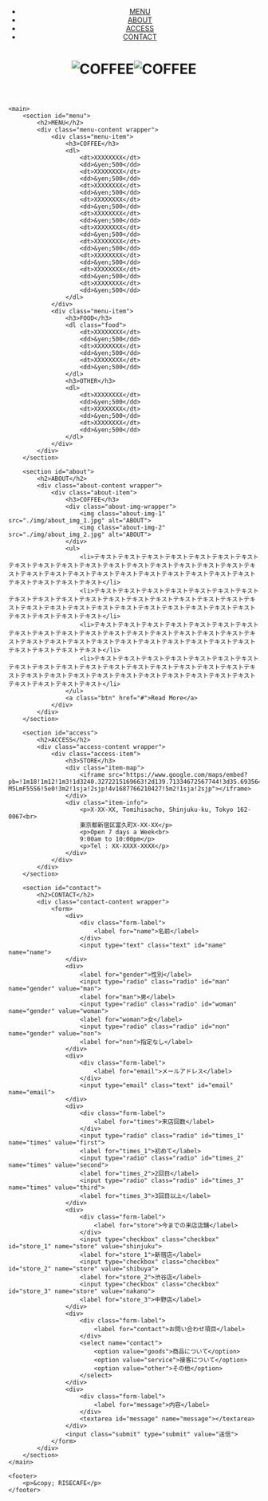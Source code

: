 <!DOCTYPE html>
<html lang="ja">
<head>
    <meta charset="utf-8">
    <meta name="description" content="補足事項：ここに入力されたものはブラウザの説明文として表示されます。">
    <meta name="viewport" content="width=device-width, initial-scale=1">
    <link rel="icon" href="./img/favicon.ico">
    <title>RISECAFE</title>
    <link rel="stylesheet" href="./css/reset.css">
    <link rel="stylesheet" href="./css/challenge12_answer.css">
    <link rel=”stylesheet” href=”https://yokota-yusuke.github.io/LCEit/./css/challenge12_answer.css”/>
</head>
<body>
    <header>
        <nav>
            <ul>
                <li><a href="#menu">MENU</a></li>
                <li><a href="#about">ABOUT</a></li>
                <li><a href="#access">ACCESS</a></li>
                <li><a href="#contact">CONTACT</a></li>
            </ul>
        </nav>
        <h1><img class="logo-pc" src="./img/logo.png" alt="COFFEE"><img class="logo-sp" src="./img/logo_sp.png" alt="COFFEE"></h1>
    </header>

    <main>
        <section id="menu">
            <h2>MENU</h2>
            <div class="menu-content wrapper">
                <div class="menu-item">
                    <h3>COFFEE</h3>
                    <dl>
                        <dt>XXXXXXXX</dt>
                        <dd>&yen;500</dd>
                        <dt>XXXXXXXX</dt>
                        <dd>&yen;500</dd>
                        <dt>XXXXXXXX</dt>
                        <dd>&yen;500</dd>
                        <dt>XXXXXXXX</dt>
                        <dd>&yen;500</dd>
                        <dt>XXXXXXXX</dt>
                        <dd>&yen;500</dd>
                        <dt>XXXXXXXX</dt>
                        <dd>&yen;500</dd>
                        <dt>XXXXXXXX</dt>
                        <dd>&yen;500</dd>
                        <dt>XXXXXXXX</dt>
                        <dd>&yen;500</dd>
                        <dt>XXXXXXXX</dt>
                        <dd>&yen;500</dd>
                        <dt>XXXXXXXX</dt>
                        <dd>&yen;500</dd>
                    </dl>
                </div>
                <div class="menu-item">
                    <h3>FOOD</h3>
                    <dl class="food">
                        <dt>XXXXXXXX</dt>
                        <dd>&yen;500</dd>
                        <dt>XXXXXXXX</dt>
                        <dd>&yen;500</dd>
                        <dt>XXXXXXXX</dt>
                        <dd>&yen;500</dd>
                    </dl>
                    <h3>OTHER</h3>
                    <dl>
                        <dt>XXXXXXXX</dt>
                        <dd>&yen;500</dd>
                        <dt>XXXXXXXX</dt>
                        <dd>&yen;500</dd>
                        <dt>XXXXXXXX</dt>
                        <dd>&yen;500</dd>
                    </dl>
                </div>
            </div>
        </section>

        <section id="about">
            <h2>ABOUT</h2>
            <div class="about-content wrapper">
                <div class="about-item">
                    <h3>COFFEE</h3>
                    <div class="about-img-wrapper">
                        <img class="about-img-1" src="./img/about_img_1.jpg" alt="ABOUT">
                        <img class="about-img-2" src="./img/about_img_2.jpg" alt="ABOUT">
                    </div>
                    <ul>
                        <li>テキストテキストテキストテキストテキストテキストテキストテキストテキストテキストテキストテキストテキストテキストテキストテキストテキストテキストテキストテキストテキストテキストテキストテキストテキストテキストテキストテキストテキストテキストテキストテキスト</li>
                        <li>テキストテキストテキストテキストテキストテキストテキストテキストテキストテキストテキストテキストテキストテキストテキストテキストテキストテキストテキストテキストテキストテキストテキストテキストテキストテキストテキストテキストテキストテキストテキストテキスト</li>
                        <li>テキストテキストテキストテキストテキストテキストテキストテキストテキストテキストテキストテキストテキストテキストテキストテキストテキストテキストテキストテキストテキストテキストテキストテキストテキストテキストテキストテキストテキストテキストテキストテキスト</li>
                        <li>テキストテキストテキストテキストテキストテキストテキストテキストテキストテキストテキストテキストテキストテキストテキストテキストテキストテキストテキストテキストテキストテキストテキストテキストテキストテキストテキストテキストテキストテキストテキストテキスト</li>
                    </ul>
                    <a class="btn" href="#">Read More</a>
                </div>
            </div>
        </section>

        <section id="access">
            <h2>ACCESS</h2>
            <div class="access-content wrapper">
                <div class="access-item">
                    <h3>STORE</h3>
                    <div class="item-map">
                        <iframe src="https://www.google.com/maps/embed?pb=!1m18!1m12!1m3!1d3240.3272215169663!2d139.71334672567744!3d35.69356447258329!2m3!1f0!2f0!3f0!3m2!1i1024!2i768!4f13.1!3m3!1m2!1s0x60188ce61cfac13d%3A0xc62871a72991d206!2z44CSMTYyLTAwNjcg5p2x5Lqs6YO95paw5a6_5Yy65a-M5LmF55S6!5e0!3m2!1sja!2sjp!4v1687766210427!5m2!1sja!2sjp"></iframe>
                    </div>
                    <div class="item-info">
                        <p>X-XX-XX, Tomihisacho, Shinjuku-ku, Tokyo 162-0067<br>
                        東京都新宿区富久町X-XX-XX</p>
                        <p>Open 7 days a Week<br>
                        9:00am to 10:00pm</p>
                        <p>Tel : XX-XXXX-XXXX</p>
                    </div>
                </div>
            </div>
        </section>

        <section id="contact">
            <h2>CONTACT</h2>
            <div class="contact-content wrapper">
                <form>
                    <div>
                        <div class="form-label">
                            <label for="name">名前</label>
                        </div>
                        <input type="text" class="text" id="name" name="name">
                    </div>
                    <div>
                        <label for="gender">性別</label>
                        <input type="radio" class="radio" id="man" name="gender" value="man">
                        <label for="man">男</label>
                        <input type="radio" class="radio" id="woman" name="gender" value="woman">
                        <label for="woman">女</label>
                        <input type="radio" class="radio" id="non" name="gender" value="non">
                        <label for="non">指定なし</label>
                    </div>
                    <div>
                        <div class="form-label">
                            <label for="email">メールアドレス</label>
                        </div>
                        <input type="email" class="text" id="email" name="email">
                    </div>
                    <div>
                        <div class="form-label">
                            <label for="times">来店回数</label>
                        </div>
                        <input type="radio" class="radio" id="times_1" name="times" value="first">
                        <label for="times_1">初めて</label>
                        <input type="radio" class="radio" id="times_2" name="times" value="second">
                        <label for="times_2">2回目</label>
                        <input type="radio" class="radio" id="times_3" name="times" value="third">
                        <label for="times_3">3回目以上</label>
                    </div>
                    <div>
                        <div class="form-label">
                            <label for="store">今までの来店店舗</label>
                        </div>
                        <input type="checkbox" class="checkbox" id="store_1" name="store" value="shinjuku">
                        <label for="store_1">新宿店</label>
                        <input type="checkbox" class="checkbox" id="store_2" name="store" value="shibuya">
                        <label for="store_2">渋谷店</label>
                        <input type="checkbox" class="checkbox" id="store_3" name="store" value="nakano">
                        <label for="store_3">中野店</label>
                    </div>
                    <div>
                        <div class="form-label">
                            <label for="contact">お問い合わせ項目</label>
                        </div>
                        <select name="contact">
                            <option value="goods">商品について</option>
                            <option value="service">接客について</option>
                            <option value="other">その他</option>
                        </select>
                    </div>
                    <div>
                        <div class="form-label">
                            <label for="message">内容</label>
                        </div>
                        <textarea id="message" name="message"></textarea>
                    </div>
                    <input class="submit" type="submit" value="送信">
                </form>
            </div>
        </section>
    </main>

    <footer>
        <p>&copy; RISECAFE</p>
    </footer>
</body>
</html>
